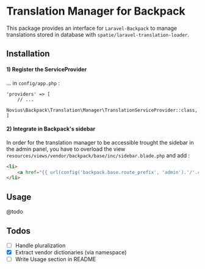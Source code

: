 # Translation Manager for Backpack

This package provides an interface for `Laravel-Backpack` to manage translations stored in database with `spatie/laravel-translation-loader`.

## Installation

#### 1) Register the ServiceProvider

... in `config/app.php` :
```php?start_inline=1
'providers' => [
    // ...
    Novius\Backpack\Translation\Manager\TranslationServiceProvider::class,
]
```

#### 2) Integrate in Backpack's sidebar

In order for the translation manager to be accessible trought the sidebar in the admin panel, you have to overload the view `resources/views/vendor/backpack/base/inc/sidebar.blade.php` and add :

```html
<li>
    <a href="{{ url(config('backpack.base.route_prefix', 'admin').'/'.config('backpack.translation-manager.route_prefix')) }}"><i class="fa fa-cog"></i> <span>{{ trans('translation-manager::app.translation') }}</span></a>
</li>
```

## Usage

@todo

## Todos

- [ ] Handle pluralization
- [x] Extract vendor dictionaries (via namespace)
- [ ] Write Usage section in README